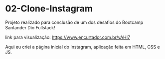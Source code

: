# 02-Clone-Instagram

Projeto realizado para conclusão de um dos desafios do Bootcamp Santander Dio Fullstack! 

link para visualização: https://www.encurtador.com.br/vAHI7

Aqui eu criei a página inicial do Instagram, aplicação feita em HTML, CSS e JS.
